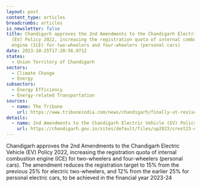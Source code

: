 ```yaml
---
layout: post
content_type: articles
breadcrumbs: articles
is_newsletter: false
title: Chandigarh approves the 2nd Amendments to the Chandigarh Electric Vehicle
  (EV) Policy 2022, increasing the registration quota of internal combustion
  engine (ICE) for two-wheelers and four-wheelers (personal cars)
date: 2023-10-25T17:20:56.071Z
states:
  - Union Territory of Chandigarh
sectors:
  - Climate Change
  - Energy
subsectors:
  - Energy Efficiency
  - Energy-related Transportation
sources:
  - name: The Tribune
    url: https://www.tribuneindia.com/news/chandigarh/finally-ut-revises-ev-policy-554523
details:
  - name: 2nd Amendments to the Chandigarh Electric Vehicle (EV) Policy, 2022
    url: https://chandigarh.gov.in/sites/default/files/up2023/crest23-ev2amnd-1910.PDF
---
```

Chandigarh approves the 2nd Amendments to the Chandigarh Electric Vehicle (EV) Policy 2022, increasing the registration quota of internal combustion engine (ICE) for two-wheelers and four-wheelers (personal cars). The amendment reduces the registration target to 15% from the previous 25% for electric two-wheelers, and 12% from the earlier 25% for personal electric cars, to be achieved in the financial year 2023-24
